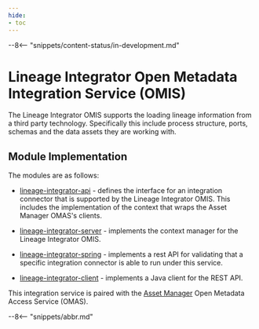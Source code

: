 ```yaml
---
hide:
- toc
---
```


<!-- SPDX-License-Identifier: CC-BY-4.0 -->
<!-- Copyright Contributors to the Egeria project. -->

--8<-- "snippets/content-status/in-development.md"

# Lineage Integrator Open Metadata Integration Service (OMIS)

The Lineage Integrator OMIS supports the loading lineage information
from a third party technology.  Specifically this include process structure, ports,
schemas and the data assets they are working with.

## Module Implementation

The modules are as follows:

* [lineage-integrator-api](lineage-integrator-api) - defines the interface for an integration
connector that is supported by the Lineage Integrator OMIS. This includes the implementation
of the context that wraps the Asset Manager OMAS's clients.

* [lineage-integrator-server](lineage-integrator-server) - implements the context manager for
the Lineage Integrator OMIS.

* [lineage-integrator-spring](lineage-integrator-spring) - implements a rest API for validating that a specific
integration connector is able to run under this service.

* [lineage-integrator-client](lineage-integrator-client) - implements a Java client for the REST API.

This integration service is paired with the [Asset Manager](/egeria-docs/services/omas/asset-manager/overview)
Open Metadata Access Service (OMAS).

--8<-- "snippets/abbr.md"